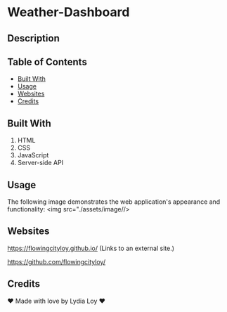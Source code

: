 # Weather-Dashboard

## Description



## Table of Contents

* [Built With](#BuiltWith)
* [Usage](#Usage)
* [Websites](#Websites)
* [Credits](#Credits)


## Built With

1. HTML
2. CSS
3. JavaScript
4. Server-side API

## Usage



The following image demonstrates the web application's appearance and functionality:
<img src="./assets/image//>


## Websites

 https://flowingcityloy.github.io/ (Links to an external site.)

https://github.com/flowingcityloy/


## Credits

❤️ Made with love by Lydia Loy ❤️